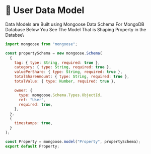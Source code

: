 # 🔗 User Data Model

Data Models are Built using Mongoose Data Schema For MongoDB Database Below You See The Model That is Shaping Property in the Databse\


```javascript
import mongoose from "mongoose";

const propertySchema = new mongoose.Schema(
  {
    tag: { type: String, required: true },
    category: { type: String, required: true },
    valuePerShare: { type: String, required: true },
    totalShareAmount: { type: String, required: true },
    totalValue: { type: Number, required: true },

    owner: {
      type: mongoose.Schema.Types.ObjectId,
      ref: "User",
      required: true,
    },
  },
  {
    timestamps: true,
  }
);

const Property = mongoose.model("Property", propertySchema);
export default Property;

```

